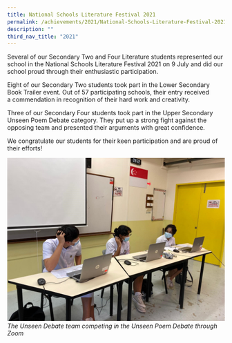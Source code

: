 ```yaml
---
title: National Schools Literature Festival 2021
permalink: /achievements/2021/National-Schools-Literature-Festival-2021/
description: ""
third_nav_title: "2021"
---
```

Several of our Secondary Two and Four Literature students represented our school in the National Schools Literature Festival 2021 on 9 July and did our school proud through their enthusiastic participation.

Eight of our Secondary Two students took part in the Lower Secondary Book Trailer event. Out of 57 participating schools, their entry received a commendation in recognition of their hard work and creativity.

Three of our Secondary Four students took part in the Upper Secondary Unseen Poem Debate category. They put up a strong fight against the opposing team and presented their arguments with great confidence.

We congratulate our students for their keen participation and are proud of their efforts!

![](/images/Achievements/2021/National%20Schools%20Lit%202021/BNB.jpg)
_The Unseen Debate team competing in the Unseen Poem Debate through Zoom_